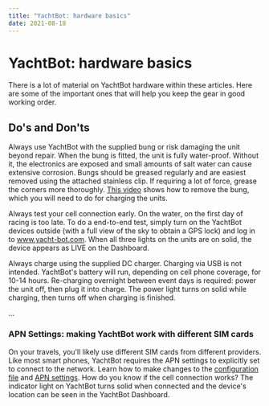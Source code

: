 ```yaml
---
title: "YachtBot: hardware basics"
date: 2021-08-18
---
```

# YachtBot: hardware basics

There is a lot of material on YachtBot hardware within these articles. Here are some of the important ones that will help you keep the gear in good working order.

  

Do's and Don'ts
---------------

  

Always use YachtBot with the supplied bung or risk damaging the unit beyond repair. When the bung is fitted, the unit is fully water-proof. Without it, the electronics are exposed and small amounts of salt water can cause extensive corrosion. Bungs should be greased regularly and are easiest removed using the attached stainless clip. If requiring a lot of force, grease the corners more thoroughly. [This video](https://www.youtube.com/watch?v=ftc8TsLwa2g) shows how to remove the bung, which you will need to do for charging the units.

  

Always test your cell connection early. On the water, on the first day of racing is too late. To do a end-to-end test, simply turn on the YachtBot devices outside (with a full view of the sky to obtain a GPS lock) and log in to www.yacht-bot.com. When all three lights on the units are on solid, the device appears as LIVE on the Dashboard.

  

Always charge using the supplied DC charger. Charging via USB is not intended. YachtBot's battery will run, depending on cell phone coverage, for 10-14 hours. Re-charging overnight between event days is required: power the unit off, then plug it into charge. The power light turns on solid while charging, then turns off when charging is finished.

  

...

  

### APN Settings: making YachtBot work with different SIM cards

On your travels, you'll likely use different SIM cards from different providers. Like most smart phones, YachtBot requires the APN settings to explicitly set to connect to the network. Learn how to make changes to the [configuration file](../../YachtBot%20Products/YachtBot%20product%20family%20fundamentals/Configuration%20File.md) and [APN settings](../../YachtBot%20Products/YachtBot%20product%20family%20fundamentals/SIM%20data%20settings.md). How do you know if the cell connection works? The indicator light on YachtBot turns solid when connected and the device's location can be seen in the YachtBot Dashboard.